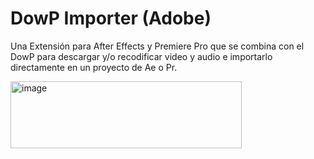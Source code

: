# DowP Importer (Adobe)
Una Extensión para After Effects y Premiere Pro que se combina con el DowP para descargar y/o recodificar video y audio e importarlo directamente en un proyecto de Ae o Pr. 

<img width="370" height="107" alt="image" src="https://github.com/user-attachments/assets/587edd50-fd65-4be0-935c-be43f5b75a7e" />
